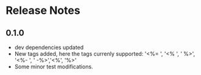 # Release Notes


## 0.1.0
- dev dependencies updated
- New tags added, here the tags currenly supported: '<%= ', '<% ', ' %>', '<%- ', ' -%>','<%', '%>'
- Some minor test modifications.
